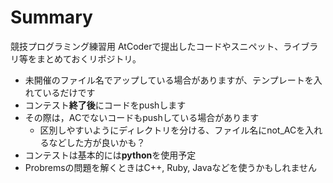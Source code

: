# Summary
競技プログラミング練習用
AtCoderで提出したコードやスニペット、ライブラリ等をまとめておくリポジトリ。

- 未開催のファイル名でアップしている場合がありますが、テンプレートを入れているだけです
- コンテスト**終了後**にコードをpushします
- その際は，ACでないコードもpushしている場合があります
  - 区別しやすいようにディレクトリを分ける、ファイル名にnot_ACを入れるなどした方が良いかも？
- コンテストは基本的には**python**を使用予定
- Probremsの問題を解くときはC++, Ruby, Javaなどを使うかもしれません